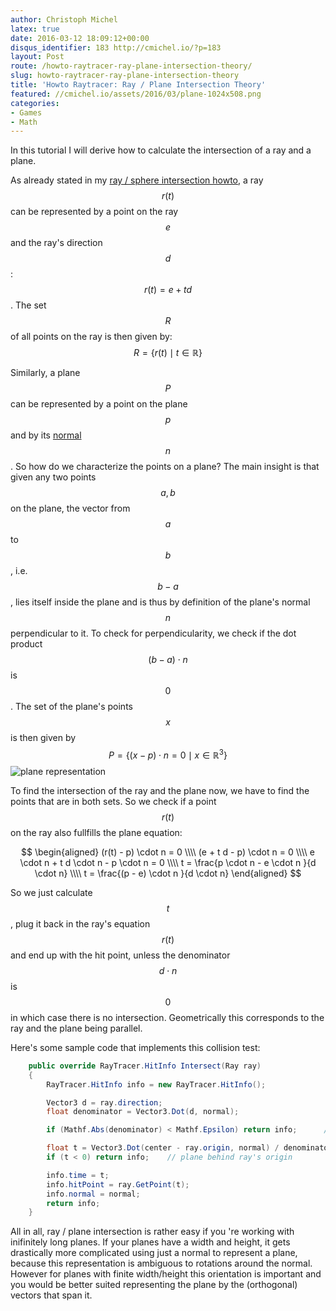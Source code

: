 ```yaml
---
author: Christoph Michel
latex: true
date: 2016-03-12 18:09:12+00:00
disqus_identifier: 183 http://cmichel.io/?p=183
layout: Post
route: /howto-raytracer-ray-plane-intersection-theory/
slug: howto-raytracer-ray-plane-intersection-theory
title: 'Howto Raytracer: Ray / Plane Intersection Theory'
featured: //cmichel.io/assets/2016/03/plane-1024x508.png
categories:
- Games
- Math
---
```

In this tutorial I will derive how to calculate the intersection of a ray and a plane.

As already stated in my [ray / sphere intersection howto](http://cmichel.io/howto-raytracer-ray-sphere-intersection-theory/), a ray $$r(t)$$ can be represented by a point on the ray $$e$$ and the ray's direction $$d$$: $$r(t)=e + t d$$. The set $$R$$ of all points on the ray is then given by: $$R = \{r(t) \mid t \in \mathbb{R}\}$$

Similarly, a plane $$P$$ can be represented by a point on the plane $$p$$ and by its [normal](https://en.wikipedia.org/wiki/Normal_(geometry)) $$n$$. So how do we characterize the points on a plane? The main insight is that given any two points $$a,b$$ on the plane, the vector from $$a$$ to $$b$$, i.e. $$b-a$$, lies itself inside the plane and is thus by definition of the plane's normal $$n$$ perpendicular to it. To check for perpendicularity, we check if the dot product $$(b-a)\cdot n$$ is $$0$$. The set of the plane's points $$x$$ is then given by $$P = \{(x-p) \cdot n = 0 \mid x \in \mathbb{R}^3\}$$
![plane representation](http://cmichel.io/assets/2016/03/plane-1024x508.png)

To find the intersection of the ray and the plane now, we have to find the points that are in both sets. So we check if a point $$r(t)$$ on the ray also fullfills the plane equation:

$$
\begin{aligned}
(r(t) - p) \cdot n = 0 \\\\
(e + t d - p) \cdot n = 0 \\\\
e \cdot n + t d \cdot n - p \cdot n = 0 \\\\
t = \frac{p \cdot n - e \cdot n }{d \cdot n} \\\\
t = \frac{(p - e) \cdot n }{d \cdot n}
\end{aligned}
$$

So we just calculate $$t$$, plug it back in the ray's equation $$r(t)$$ and end up with the hit point, unless the denominator $$d \cdot n$$ is $$0$$ in which case there is no intersection. Geometrically this corresponds to the ray and the plane being parallel.

Here's some sample code that implements this collision test:
```C#
    public override RayTracer.HitInfo Intersect(Ray ray)
    {
        RayTracer.HitInfo info = new RayTracer.HitInfo();

        Vector3 d = ray.direction;
        float denominator = Vector3.Dot(d, normal);

        if (Mathf.Abs(denominator) < Mathf.Epsilon) return info;      // direction and plane parallel, no intersection

        float t = Vector3.Dot(center - ray.origin, normal) / denominator;
        if (t < 0) return info;    // plane behind ray's origin

        info.time = t;
        info.hitPoint = ray.GetPoint(t);
        info.normal = normal;
        return info;
    }
```
 
All in all, ray / plane intersection is rather easy if you 're working with inifinitely long planes. If your planes have a width and height, it gets drastically more complicated using just a normal to represent a plane, because this representation is ambiguous to rotations around the normal. However for planes with finite width/height this orientation is important and you would be better suited representing the plane by the (orthogonal) vectors that span it.



